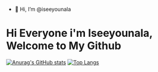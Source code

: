 - 👋 Hi, I’m @iseeyounala

# Hi Everyone i'm Iseeyounala, Welcome to My Github

<!-- Status -->
[![Anurag's GitHub stats](https://github-readme-stats.vercel.app/api?username=iseeyounala&count_private=true,&show_icons=true&theme=highcontrast)](https://github.com/anuraghazra/github-readme-stats)
[![Top Langs](https://github-readme-stats.vercel.app/api/top-langs/?username=iseeyounala&langs_count=10&hide=html,ejs,starlark,ruby,shell,cmake)](https://github.com/anuraghazra/github-readme-stats)

